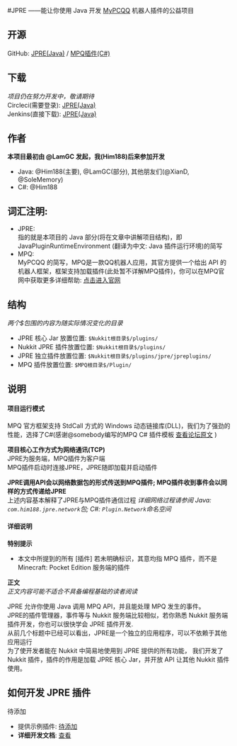 #JPRE
——能让你使用 Java 开发 [MyPCQQ]("http://mypcqq.cc") 机器人插件的公益项目  
  
## 开源  
GitHub: [JPRE(Java)]("http://github.com/him188/jpre") / [MPQ插件(C#)]("http:/github.com/him188/jpre-mpq")  
  
## 下载
*项目仍在努力开发中，敬请期待*  
Circleci(需要登录): [JPRE(Java)]("baidu.com")  
Jenkins(直接下载): [JPRE(Java)]("baidu.com")  

## 作者  
**本项目最初由 @LamGC 发起，我(Him188)后来参加开发**  
- Java: @Him188(主要), @LamGC(部分), 其他朋友们(@XianD, @SoleMemory)
- C#: @Him188

## 词汇注明:   
- JPRE:  
指的就是本项目的 Java 部分(将在文章中讲解项目结构)，即 JavaPluginRuntimeEnvironment (翻译为中文: Java 插件运行环境)的简写    
- MPQ:  
MyPCQQ 的简写，MPQ是一款QQ机器人应用，其官方提供一个给出 API 的机器人框架，框架支持加载插件(此处暂不详解MPQ插件)，你可以在MPQ官网中获取更多详细帮助: [点击进入官网]("http://mypcqq.cc")   

## 结构  
*两个$包围的内容为随实际情况变化的目录*  
- JPRE 核心 Jar 放置位置: `$Nukkit根目录$/plugins/`  
- Nukkit JPRE 插件放置位置: `$Nukkit根目录$/plugins/`  
- JPRE 独立插件放置位置: `$Nukkit根目录$/plugins/jpre/jpreplugins/`  
- MPQ 插件放置位置:  `$MPQ根目录$/Plugin/`

## 说明  
   
#### 项目运行模式   
MPQ 官方框架支持 StdCall 方式的 Windows 动态链接库(DLL)，我们为了强劲的性能，选择了C#(感谢@somebody编写的MPQ C# 插件模板 [查看论坛原文]("TODO") )  
  
**项目核心工作方式为网络通讯(TCP)**  
JPRE为服务端，MPQ插件为客户端  
MPQ插件启动时连接JPRE，JPRE随即加载并启动插件  

**JPRE调用API会以网络数据包的形式传送到MPQ插件; MPQ插件收到事件会以同样的方式传递给JPRE**  
上述内容基本解释了JPRE与MPQ插件通信过程
*详细网络过程请参阅 Java: `com.him188.jpre.network`包; C#: `Plugin.Network`命名空间*

#### 详细说明
**特别提示**  
- 本文中所提到的所有 [插件] 若未明确标识，其意均指 MPQ 插件，而不是 Minecraft: Pocket Edition 服务端的插件  

**正文**  
*正文内容可能不适合不具备编程基础的读者阅读*   
  
JPRE 允许你使用 Java 调用 MPQ API，并且能处理 MPQ 发生的事件。  
JPRE的插件管理器，事件等与 Nukkit 服务端比较相似，若你熟悉 Nukkit 服务端插件开发，你也可以很快学会 JPRE 插件开发.  
从前几个标题中已经可以看出，JPRE是一个独立的应用程序，可以不依赖于其他应用运行  
为了使开发者能在 Nukkit 中简易地使用到 JPRE 提供的所有功能， 我们开发了 Nukkit 插件，插件的作用是加载 JPRE 核心 Jar，并开放 API 让其他 Nukkit 插件使用。

## 如何开发 JPRE 插件
待添加

- 提供示例插件: <a href="https://github.com/Him188/CQ-JPRE/">待添加</a>
- **详细开发文档**: <a href="https://github.com/Him188/CQ-JPRE/blob/master/Development.md">查看</a>
